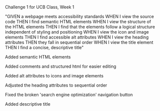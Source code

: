 Challenge 1 for UCB Class, Week 1

"GIVEN a webpage meets accessibility standards
WHEN I view the source code
THEN I find semantic HTML elements
WHEN I view the structure of the HTML elements
THEN I find that the elements follow a logical structure independent of styling and positioning
WHEN I view the icon and image elements
THEN I find accessible alt attributes
WHEN I view the heading attributes
THEN they fall in sequential order
WHEN I view the title element
THEN I find a concise, descriptive title"


Added semantic HTML elements

Added comments and structured html for easier editing

Added alt attributes to icons and image elements

Adjusted the heading attributes to sequential order

Fixed the broken 'search engine optimization' navigation button 

Added descriptive title 